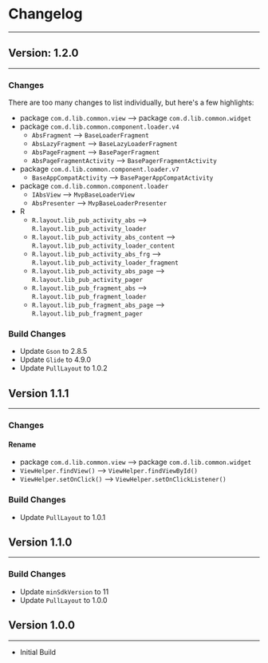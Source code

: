 # Changelog #
--------------------------------

## Version: 1.2.0 ##
--------------------------------
### Changes ###

There are too many changes to list individually, but here's a few highlights:

- package `com.d.lib.common.view` --> package `com.d.lib.common.widget`
- package `com.d.lib.common.component.loader.v4`
  - `AbsFragment` --> `BaseLoaderFragment`
  - `AbsLazyFragment` --> `BaseLazyLoaderFragment`
  - `AbsPageFragment` --> `BasePagerFragment`
  - `AbsPageFragmentActivity` --> `BasePagerFragmentActivity`
- package `com.d.lib.common.component.loader.v7`
  - `BaseAppCompatActivity` --> `BasePagerAppCompatActivity`
- package `com.d.lib.common.component.loader`
  - `IAbsView` --> `MvpBaseLoaderView`
  - `AbsPresenter` --> `MvpBaseLoaderPresenter`
- R
  - `R.layout.lib_pub_activity_abs` --> `R.layout.lib_pub_activity_loader`
  - `R.layout.lib_pub_activity_abs_content` --> `R.layout.lib_pub_activity_loader_content`
  - `R.layout.lib_pub_activity_abs_frg` --> `R.layout.lib_pub_activity_loader_fragment`
  - `R.layout.lib_pub_activity_abs_page` --> `R.layout.lib_pub_activity_pager`
  - `R.layout.lib_pub_fragment_abs` --> `R.layout.lib_pub_fragment_loader`
  - `R.layout.lib_pub_fragment_abs_page` --> `R.layout.lib_pub_fragment_pager`

### Build Changes ###
- Update `Gson` to 2.8.5
- Update `Glide` to 4.9.0
- Update `PullLayout` to 1.0.2



## Version 1.1.1 ##
--------------------------------
### Changes ###
#### Rename
- package `com.d.lib.common.view` --> package `com.d.lib.common.widget`
- `ViewHelper.findView()` --> `ViewHelper.findViewById()`
- `ViewHelper.setOnClick()` --> `ViewHelper.setOnClickListener()`

### Build Changes ###
- Update `PullLayout` to 1.0.1



## Version 1.1.0 ##
--------------------------------
### Build Changes ###
- Update `minSdkVersion` to 11
- Update `PullLayout` to 1.0.0



## Version 1.0.0 ##
--------------------------------
- Initial Build